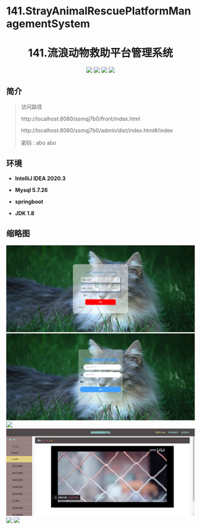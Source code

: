 
# 141.StrayAnimalRescuePlatformManagementSystem


<p><h1 align="center">141.流浪动物救助平台管理系统</h1></p>


<p align="center">
	<img src="https://img.shields.io/badge/jdk-1.8-orange.svg"/>
    <img src="https://img.shields.io/badge/springBoot-5.x-lightgrey.svg"/>
    <img src="https://img.shields.io/badge/vue-3.x-blue.svg"/>
    <img src="https://img.shields.io/badge/mysql-5.x-yellow.svg"/>
</p>

## 简介



>访问路径
>
> http://localhost:8080/ssmqj7b0/front/index.html
>
> http://localhost:8080/ssmqj7b0/admin/dist/index.html#/index
>
> 密码 : abo abo


## 环境

- <b>IntelliJ IDEA 2020.3</b>

- <b>Mysql 5.7.26</b>

- <b>springboot</b>

- <b>JDK 1.8</b>




## 缩略图

![](img/userLogin.jpg)
![](img/adminLogin.jpg)
![](https://img2022.cnblogs.com/blog/588112/202207/588112-20220703200050306-258548888.png)
![](img/video.jpg)
![](https://img2022.cnblogs.com/blog/588112/202207/588112-20220703200059010-793485420.png)
![](https://img2022.cnblogs.com/blog/588112/202207/588112-20220703200103296-935111385.png)



